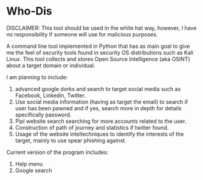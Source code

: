 # Who-Dis

DISCLAIMER: This tool should be used in the white hat way, however, I have no responsibility if someone will use for malicious purposes.

A command line tool implemented in Python that has as main goal to give me the feel of security tools found in security OS distributions such as Kali Linux.  This tool collects and stores Open Source Intelligence (aka OSINT) about a target domain or individual.

I am planning to include:
1) advanced google dorks and search to target social media such as Facebook, Linkedin, Twitter.
2) Use social media information (having as target the email) to search if user has been pawned and if yes, search more in depth for details specifically password.
3) Pipl website search searching for more accounts related to the user.
4) Construction of path of journey and statistics if twitter found.
5) Usage of the website inteltechniques to identify the interests of the target, mainly to use spear phishing against.

Current version of the program includes:
1) Help menu
2) Google search
